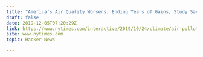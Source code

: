 ```yaml
---
title: "America’s Air Quality Worsens, Ending Years of Gains, Study Says"
draft: false
date: 2019-12-05T07:20:29Z
link: https://www.nytimes.com/interactive/2019/10/24/climate/air-pollution-increase.html?utm_medium=RSS&utm_source=hune
site: www.nytimes.com
topic: Hacker News  

---
```

